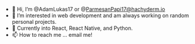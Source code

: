 - 👋 Hi, I’m @AdamLukas17 or @ParmesanPapi17@hachyderm.io
- 👀 I’m interested in web development and am always working on random personal projects. 
- 🌱 Currently into React, React Native, and Python.
- 📫 How to reach me ... email me!

<!---
AdamLukas17/AdamLukas17 is a ✨ special ✨ repository because its `README.md` (this file) appears on your GitHub profile.
You can click the Preview link to take a look at your changes.
--->
